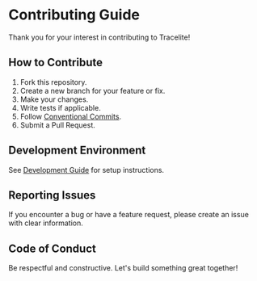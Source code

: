 # Contributing Guide

Thank you for your interest in contributing to Tracelite!

## How to Contribute

1. Fork this repository.
2. Create a new branch for your feature or fix.
3. Make your changes.
4. Write tests if applicable.
5. Follow [Conventional Commits](https://www.conventionalcommits.org/en/v1.0.0/).
6. Submit a Pull Request.

## Development Environment

See [Development Guide](./development.md) for setup instructions.

## Reporting Issues

If you encounter a bug or have a feature request, please create an issue with clear information.

## Code of Conduct

Be respectful and constructive. Let's build something great together!